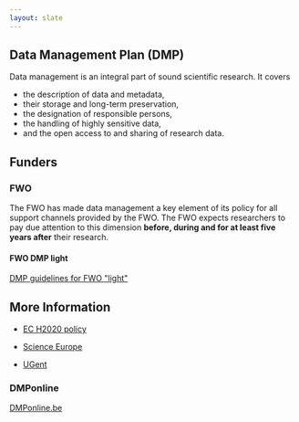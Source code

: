 ```yaml
---
layout: slate
---
```


## Data Management Plan (DMP)

Data management is an integral part of sound scientific research.  It covers

* the description of data and metadata,
* their storage and long-term preservation,
* the designation of responsible persons,
* the handling of highly sensitive data,
* and the open access to and sharing of research data.

## Funders

### FWO

The FWO has made data management a key element of its policy for all support channels provided by the FWO. The FWO expects researchers to pay due attention to this dimension **before, during and for at least five years after** their research.


#### FWO DMP light

[DMP guidelines for FWO "light"](dmp_guidelines_fwo_light.md)


## More Information

* [EC H2020 policy](http://ec.europa.eu/research/participants/data/ref/h2020/grants_manual/hi/oa_pilot/h2020-hi-oa-data-mgt_en.pdf)
* [Science Europe](https://www.scienceeurope.org/wp-content/uploads/2018/01/SE_Guidance_Document_RDMPs.pdf)


* [UGent](https://onderzoektips.ugent.be/en/tips/00001681/)

### DMPonline

[DMPonline.be](https://github.com/DMPbelgium/Guidance/blob/master/WhatIsDMPonline.pdf)
